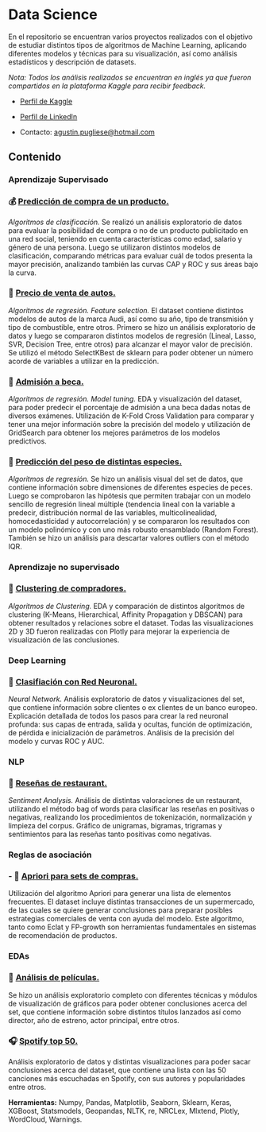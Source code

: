 # Data Science

En el repositorio se encuentran varios proyectos realizados con el objetivo de estudiar distintos tipos de algoritmos de Machine Learning, aplicando diferentes modelos y técnicas para su visualización, así como análisis estadísticos y descripción de datasets.

*Nota: Todos los análisis realizados se encuentran en inglés ya que fueron compartidos en la plataforma Kaggle para recibir feedback.*

* [Perfil de Kaggle](https://www.kaggle.com/agustinpugliese)

* [Perfil de LinkedIn](https://www.linkedin.com/in/agust%C3%ADnpugliese7/)

* Contacto: agustin.pugliese@hotmail.com

## Contenido

### Aprendizaje Supervisado

### :moneybag: [Predicción de compra de un producto.](https://nbviewer.jupyter.org/github/AgusTP/Data-Science/blob/master/Purchase%20classification%20algorithms/Social%20network%20product%20purchase.ipynb)
*Algoritmos de clasificación.* 
Se realizó un análisis exploratorio de datos para evaluar la posibilidad de compra o no de un producto publicitado en una red social, teniendo en cuenta características como edad, salario y género de una persona. Luego se utilizaron distintos modelos de clasificación, comparando métricas para evaluar cuál de todos presenta la mayor precisión, analizando también las curvas CAP y ROC y sus áreas bajo la curva.

### :car: [Precio de venta de autos.](https://nbviewer.jupyter.org/github/AgusTP/Data-Science/blob/master/Audi_price_Kaggle_Task/Audi_Kaggle_price%2896%25%20Score%29.ipynb)
*Algoritmos de regresión. Feature selection.*
El dataset contiene distintos modelos de autos de la marca Audi, así como su año, tipo de transmisión y tipo de combustible, entre otros. Primero se hizo un análisis exploratorio de datos y luego se compararon distintos modelos de regresión (Lineal, Lasso, SVR, Decision Tree, entre otros) para alcanzar el mayor valor de precisión. Se utilizó el método SelectKBest de sklearn para poder obtener un número acorde de variables a utilizar en la predicción. 

### :notebook: [Admisión a beca.](https://nbviewer.jupyter.org/github/AgusTP/Data-Science/blob/master/Admission%20prediction/Admission%20Prediction.ipynb)
*Algoritmos de regresión. Model tuning.* 
EDA y visualización del dataset, para poder predecir el porcentaje de admisión a una beca dadas notas de diversos exámenes. Utilización de K-Fold Cross Validation para comparar y tener una mejor información sobre la precisión del modelo y utilización de GridSearch para obtener los mejores parámetros de los modelos predictivos.

### :tropical_fish: [Predicción del peso de distintas especies.](https://nbviewer.jupyter.org/github/AgusTP/Data-Science/blob/master/Fish%20weight%20analysis/Fish_weight_prediction.ipynb)
*Algoritmos de regresión.*
Se hizo un análisis visual del set de datos, que contiene información sobre dimensiones de diferentes especies de peces. Luego se comprobaron las hipótesis que permiten trabajar con un modelo sencillo de regresión lineal múltiple (tendencia lineal con la variable a predecir, distribución normal de las variables, multicolinealidad, homocedasticidad y autocorrelación) y se compararon los resultados con un modelo polinómico y con uno más robusto ensamblado (Random Forest). También se hizo un análisis para descartar valores outliers con el método IQR.

### Aprendizaje no supervisado

### :barber: [Clustering de compradores.](https://nbviewer.jupyter.org/github/AgusTP/Data-Science/blob/master/Clustering%20comparison/Mall%20Customers%20Clustering.ipynb)
*Algoritmos de Clustering.*
EDA y comparación de distintos algoritmos de clustering (K-Means, Hierarchical, Affinity Propagation y DBSCAN) para obtener resultados y relaciones sobre el dataset. Todas las visualizaciones 2D y 3D fueron realizadas con Plotly para mejorar la experiencia de visualización de las conclusiones.

### Deep Learning

### :bank: [Clasifiación con Red Neuronal.](https://nbviewer.jupyter.org/github/AgusTP/Data-Science/blob/master/NN%20classification/ANN%20.ipynb)
*Neural Network.*
Análisis exploratorio de datos y visualizaciones del set, que contiene información sobre clientes o ex clientes de un banco europeo. Explicación detallada de todos los pasos para crear la red neuronal profunda: sus capas de entrada, salida y ocultas, función de optimización, de pérdida e inicialización de parámetros. Análisis de la precisión del modelo y curvas ROC y AUC.

### NLP

### :fork_and_knife: [Reseñas de restaurant.](https://nbviewer.jupyter.org/github/AgusTP/Data-Science/blob/master/NLP%20reviews/NLP%20review%20analysis.ipynb)
*Sentiment Analysis.*
Análisis de distintas valoraciones de un restaurant, utilizando el método bag of words para clasificar las reseñas en positivas o negativas, realizando los procedimientos de tokenización, normalización y limpieza del corpus. Gráfico de unigramas, bigramas, trigramas y sentimientos para las reseñas tanto positivas como negativas.

### Reglas de asociación

### - :hamburger: [Apriori para sets de compras.](https://nbviewer.jupyter.org/github/AgusTP/Data-Science/blob/master/Association%20rule%20learning/Association%20Rules.ipynb)
Utilización del algoritmo Apriori para generar una lista de elementos frecuentes. El dataset incluye distintas transacciones de un supermercado, de las cuales se quiere generar conclusiones para preparar posibles estrategias comerciales de venta con ayuda del modelo. Este algoritmo, tanto como Eclat y FP-growth son herramientas fundamentales en sistemas de recomendación de productos.

### EDAs

### :movie_camera: [Análisis de películas.](https://nbviewer.jupyter.org/github/AgusTP/Data-Science/blob/master/Movie%20EDA%20and%20visualizations/Movie%20EDA%20and%20visualizations.ipynb)
Se hizo un análisis exploratorio completo con diferentes técnicas y módulos de visualización de gráficos para poder obtener conclusiones acerca del set, que contiene información sobre distintos títulos lanzados así como director, año de estreno, actor principal, entre otros. 

### :headphones: [Spotify top 50.](https://colab.research.google.com/github/AgusTP/Data-Science/blob/master/Spotify_top_50_EDA.ipynb)
Análisis exploratorio de datos y distintas visualizaciones para poder sacar conclusiones acerca del dataset, que contiene una lista con las 50 canciones más escuchadas en Spotify, con sus autores y popularidades entre otros.

**Herramientas:** Numpy, Pandas, Matplotlib, Seaborn, Sklearn, Keras, XGBoost, Statsmodels, Geopandas, NLTK, re, NRCLex, Mlxtend, Plotly, WordCloud, Warnings.
